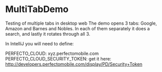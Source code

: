 # MultiTabDemo
Testing of multiple tabs in desktop web
The demo opens 3 tabs: Google, Amazon and Barnes and Nobles. In each of them separately it does a search, and lastly it rotates through all 3.

In IntelliJ you will need to define:

PERFECTO_CLOUD: xyz.perfectomobile.com <br/>
PERFECTO_CLOUD_SECURITY_TOKEN: get it here: http://developers.perfectomobile.com/display/PD/Security+Token

